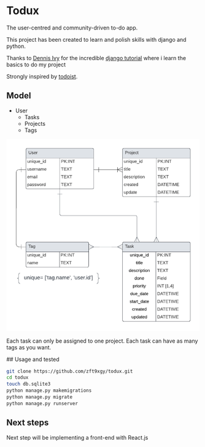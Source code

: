 # Todux

The user-centred and community-driven to-do app.


This project has been created to learn and polish skills with django and python. 

Thanks to [Dennis Ivy](https://dennisivy.com/) for the incredible [django tutorial](https://youtu.be/PtQiiknWUcI?feature=shared) where i learn the basics to do my project  

Strongly inspired by [todoist](https://todoist.com/).


## Model 

- User
    - Tasks
    - Projects 
    - Tags

![model diagram](./misc/assets/todux-model-diagram.png "entity diagram like diagram")



Each task can only be assigned to one project. Each task can have as many tags as you want. 


## Usage and tested

```sh
git clone https://github.com/zft9xgy/todux.git
cd todux
touch db.sqlite3
python manage.py makemigrations
python manage.py migrate
python manage.py runserver
```



## Next steps

Next step will be implementing a front-end with React.js